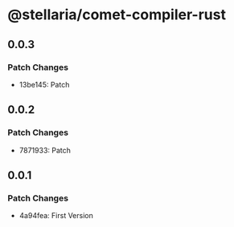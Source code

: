 # @stellaria/comet-compiler-rust

## 0.0.3

### Patch Changes

- 13be145: Patch

## 0.0.2

### Patch Changes

- 7871933: Patch

## 0.0.1

### Patch Changes

- 4a94fea: First Version
